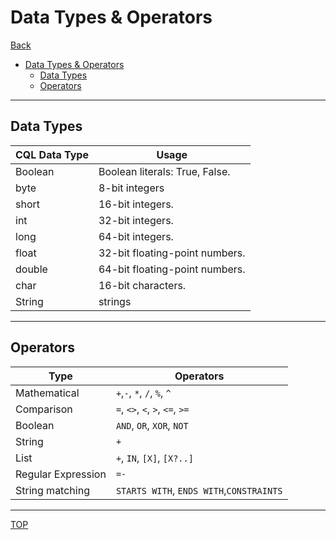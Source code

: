 # Data Types & Operators

[Back](../../index.md)

- [Data Types \& Operators](#data-types--operators)
  - [Data Types](#data-types)
  - [Operators](#operators)

---

## Data Types

| CQL Data Type | Usage                          |
| ------------- | ------------------------------ |
| Boolean       | Boolean literals: True, False. |
| byte          | 8-bit integers                 |
| short         | 16-bit integers.               |
| int           | 32-bit integers.               |
| long          | 64-bit integers.               |
| float         | 32-bit floating-point numbers. |
| double        | 64-bit floating-point numbers. |
| char          | 16-bit characters.             |
| String        | strings                        |

---

## Operators

| Type               | Operators                                |
| ------------------ | ---------------------------------------- |
| Mathematical       | `+`,`-`, `*`, `/`, `%`, `^`              |
| Comparison         | `=`, `<>`, `<`, `>`, `<=`, `>=`          |
| Boolean            | `AND`, `OR`, `XOR`, `NOT`                |
| String             | `+`                                      |
| List               | `+`, `IN`, `[X]`, `[X?..]`               |
| Regular Expression | `=-`                                     |
| String matching    | `STARTS WITH`, `ENDS WITH`,`CONSTRAINTS` |

---

[TOP](#data-types--operators)
